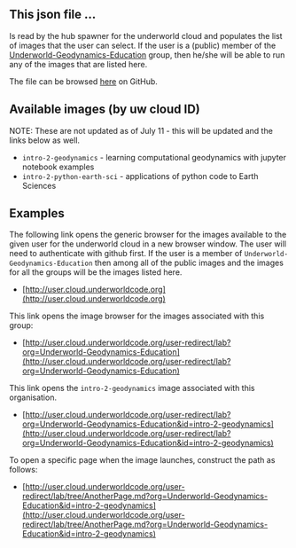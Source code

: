 ## This json file ...

Is read by the hub spawner for the underworld  cloud and populates the list of images that the user can select. If the user is a (public) member of the [Underworld-Geodynamics-Education](https://github.com/Underworld-Geodynamics-Education) group, then he/she will be able to run any of the images that are listed here.

The file can be browsed [here](https://github.com/underworld-geodynamics-cloud/cloud-enabled-images/blob/master/Underworld-Geodynamics-Education/supported_images.json) on GitHub.

## Available images (by uw cloud ID)

NOTE: These are not updated as of July 11 - this will be updated
      and the links below as well.

   - `intro-2-geodynamics` - learning computational geodynamics with jupyter notebook examples
   - `intro-2-python-earth-sci` - applications of python code to Earth Sciences

## Examples

The following link opens the generic browser for the images available to the given user for the underworld cloud in a new browser window. The user will need to authenticate with github first. If the user is a member of `Underworld-Geodynamics-Education` then among all  of the public images and the images for all the groups will be the images listed here.

 - [http://user.cloud.underworldcode.org](http://user.cloud.underworldcode.org)


This link opens the image browser for the images associated with this group:

 - [http://user.cloud.underworldcode.org/user-redirect/lab?org=Underworld-Geodynamics-Education](http://user.cloud.underworldcode.org/user-redirect/lab?org=Underworld-Geodynamics-Education)

This link opens the `intro-2-geodynamics` image associated with this organisation.

  - [http://user.cloud.underworldcode.org/user-redirect/lab?org=Underworld-Geodynamics-Education&id=intro-2-geodynamics](http://user.cloud.underworldcode.org/user-redirect/lab?org=Underworld-Geodynamics-Education&id=intro-2-geodynamics)

To open a specific page when the image launches, construct the path as follows:

- [http://user.cloud.underworldcode.org/user-redirect/lab/tree/AnotherPage.md?org=Underworld-Geodynamics-Education&id=intro-2-geodynamics](http://user.cloud.underworldcode.org/user-redirect/lab/tree/AnotherPage.md?org=Underworld-Geodynamics-Education&id=intro-2-geodynamics)
